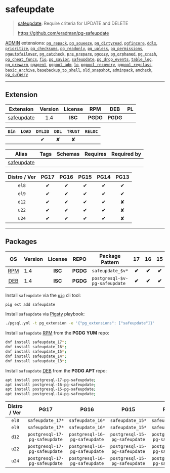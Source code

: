 # safeupdate


> [safeupdate](https://github.com/eradman/pg-safeupdate): Require criteria for UPDATE and DELETE
>
> https://github.com/eradman/pg-safeupdate





[ADMIN](/admin) extensions: [`pg_repack`](/pg_repack), [`pg_squeeze`](/pg_squeeze), [`pg_dirtyread`](/pg_dirtyread), [`pgfincore`](/pgfincore), [`ddlx`](/ddlx), [`prioritize`](/prioritize), [`pg_checksums`](/pg_checksums), [`pg_readonly`](/pg_readonly), [`pg_upless`](/pg_upless), [`pg_permissions`](/pg_permissions), [`pgautofailover`](/pgautofailover), [`pg_catcheck`](/pg_catcheck), [`pre_prepare`](/pre_prepare), [`pgcozy`](/pgcozy), [`pg_orphaned`](/pg_orphaned), [`pg_crash`](/pg_crash), [`pg_cheat_funcs`](/pg_cheat_funcs), [`fio`](/fio), [`pg_savior`](/pg_savior), [`safeupdate`](/safeupdate), [`pg_drop_events`](/pg_drop_events), [`table_log`](/table_log), [`pg_prewarm`](/pg_prewarm), [`pgagent`](/pgagent), [`pgpool_adm`](/pgpool_adm), [`lo`](/lo), [`pgpool_recovery`](/pgpool_recovery), [`pgpool_regclass`](/pgpool_regclass), [`basic_archive`](/basic_archive), [`basebackup_to_shell`](/basebackup_to_shell), [`old_snapshot`](/old_snapshot), [`adminpack`](/adminpack), [`amcheck`](/amcheck), [`pg_surgery`](/pg_surgery)


-------
## Extension


| Extension | Version | License | RPM | DEB | PL |
|-----------|:-------:|:-------:|:---:|:---:|:--:|
| [safeupdate](https://github.com/eradman/pg-safeupdate) | 1.4 | **<span class="tcblue">ISC</span>** | **<span class="tccyan">PGDG</span>** | **<span class="tccyan">PGDG</span>** |  |



| `Bin` | `LOAD` | `DYLIB` | `DDL` | `TRUST` | `RELOC` |
|:-----:|:------:|:-------:|:-----:|:-------:|:-------:|
|  |  | <span class="tcblue">✔</span> | <span class="tcwarn">✘</span> | <span class="tcwarn">✘</span> |  |



| Alias | Tags | Schemas | Requires | Required by |
|-------|------|---------|----------|-------------|
| [safeupdate](/safeupdate) |  |  |  |  |



| Distro / Ver | PG17 | PG16 | PG15 | PG14 | PG13 |
|:------------:|:----:|:----:|:----:|:----:|:----:|
| `el8` | <span class="tcblue">✔</span> | <span class="tcblue">✔</span> | <span class="tcblue">✔</span> | <span class="tcblue">✔</span> | <span class="tcblue">✔</span> |
| `el9` | <span class="tcblue">✔</span> | <span class="tcblue">✔</span> | <span class="tcblue">✔</span> | <span class="tcblue">✔</span> | <span class="tcblue">✔</span> |
| `d12` | <span class="tcblue">✔</span> | <span class="tcblue">✔</span> | <span class="tcblue">✔</span> | <span class="tcblue">✔</span> | <span class="tcred">✘</span> |
| `u22` | <span class="tcblue">✔</span> | <span class="tcblue">✔</span> | <span class="tcblue">✔</span> | <span class="tcblue">✔</span> | <span class="tcred">✘</span> |
| `u24` | <span class="tcblue">✔</span> | <span class="tcblue">✔</span> | <span class="tcblue">✔</span> | <span class="tcblue">✔</span> | <span class="tcred">✘</span> |





-----------


## Packages


| OS | Version | License | REPO | Package Pattern | 17 | 16 | 15 | 14 | 13 | Dependency |
|:--:|---------|:-------:|:----:|-----------------|:--:|:--:|:--:|:--:|:--:|------------|
| [RPM](/rpm) | 1.4 | **<span class="tcblue">ISC</span>** | **<span class="tccyan">PGDG</span>** | `safeupdate_$v*` | **<span class="tccyan">✔</span>** | **<span class="tccyan">✔</span>** | **<span class="tccyan">✔</span>** | **<span class="tccyan">✔</span>** | **<span class="tccyan">✔</span>** |  |
| [DEB](/deb) | 1.4 | **<span class="tcblue">ISC</span>** | **<span class="tccyan">PGDG</span>** | `postgresql-$v-pg-safeupdate` | **<span class="tccyan">✔</span>** | **<span class="tccyan">✔</span>** | **<span class="tccyan">✔</span>** | **<span class="tccyan">✔</span>** | **<span class="tccyan">✔</span>** |  |



Install `safeupdate` via the [`pig`](https://github.com/pgsty/pig) cli tool:

```bash
pig ext add safeupdate
```


Install `safeupdate` via [Pigsty](https://pigsty.io/docs/pgext/usage/install/) playbook:

```bash
./pgsql.yml -t pg_extension -e '{"pg_extensions": ["safeupdate"]}'
```


Install `safeupdate` [RPM](/rpm) from the **<span class="tccyan">PGDG</span>** **YUM** repo:

```bash
dnf install safeupdate_17*;
dnf install safeupdate_16*;
dnf install safeupdate_15*;
dnf install safeupdate_14*;
dnf install safeupdate_13*;
```


Install `safeupdate` [DEB](/deb) from the **<span class="tccyan">PGDG</span>** **APT** repo:

```bash
apt install postgresql-17-pg-safeupdate;
apt install postgresql-16-pg-safeupdate;
apt install postgresql-15-pg-safeupdate;
apt install postgresql-14-pg-safeupdate;
```




| Distro / Ver | PG17 | PG16 | PG15 | PG14 | PG13 |
|:------------:|:----:|:----:|:----:|:----:|:----:|
| `el8` | `safeupdate_17*` | `safeupdate_16*` | `safeupdate_15*` | `safeupdate_14*` | `safeupdate_13*` |
| `el9` | `safeupdate_17*` | `safeupdate_16*` | `safeupdate_15*` | `safeupdate_14*` | `safeupdate_13*` |
| `d12` | `postgresql-17-pg-safeupdate` | `postgresql-16-pg-safeupdate` | `postgresql-15-pg-safeupdate` | `postgresql-14-pg-safeupdate` | <span class="tcred">✘</span> |
| `u22` | `postgresql-17-pg-safeupdate` | `postgresql-16-pg-safeupdate` | `postgresql-15-pg-safeupdate` | `postgresql-14-pg-safeupdate` | <span class="tcred">✘</span> |
| `u24` | `postgresql-17-pg-safeupdate` | `postgresql-16-pg-safeupdate` | `postgresql-15-pg-safeupdate` | `postgresql-14-pg-safeupdate` | <span class="tcred">✘</span> |





